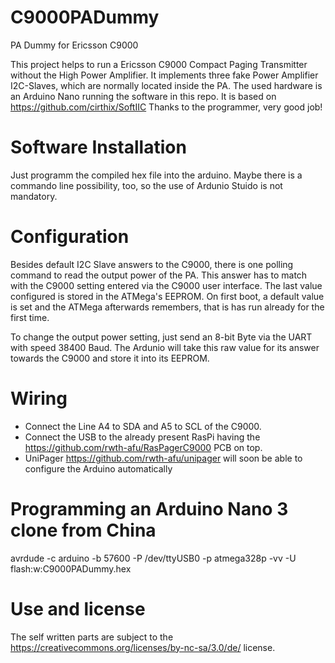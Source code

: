 # C9000PADummy
PA Dummy for Ericsson C9000

This project helps to run a Ericsson C9000 Compact Paging Transmitter without the High Power Amplifier. It implements three fake Power Amplifier I2C-Slaves, which are normally located inside the PA. The used hardware is an Arduino Nano running the software in this repo. It is based on https://github.com/cirthix/SoftIIC  Thanks to the programmer, very good job!

# Software Installation
Just programm the compiled hex file into the arduino. Maybe there is a commando line possibility, too, so the use of Ardunio Stuido is not mandatory.

# Configuration
Besides default I2C Slave answers to the C9000, there is one polling command to read the output power of the PA. This answer has to match with the C9000 setting entered via the C9000 user interface. The last value configured is stored in the ATMega's EEPROM. On first boot, a default value is set and the ATMega afterwards remembers, that is has run already for the first time.

To change the output power setting, just send an 8-bit Byte via the UART with speed 38400 Baud. The Ardunio will take this raw value for its answer towards the C9000 and store it into its EEPROM.

# Wiring
- Connect the Line A4 to SDA and A5 to SCL of the C9000.
- Connect the USB to the already present RasPi having the https://github.com/rwth-afu/RasPagerC9000 PCB on top.
- UniPager https://github.com/rwth-afu/unipager will soon be able to configure the Arduino automatically

# Programming an Arduino Nano 3 clone from China
avrdude -c arduino -b 57600 -P /dev/ttyUSB0 -p atmega328p -vv -U flash:w:C9000PADummy.hex

# Use and license
The self written parts are subject to the https://creativecommons.org/licenses/by-nc-sa/3.0/de/ license.
